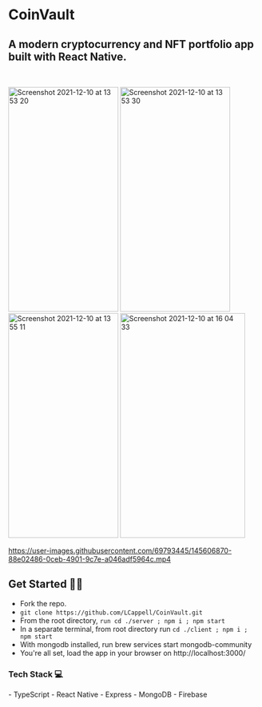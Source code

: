 
<h1>CoinVault </h1>
<h2>A modern cryptocurrency and NFT portfolio app built with React Native.</h2>
<br/>

<p float="left">
 <img width="220" height="450" alt="Screenshot 2021-12-10 at 13 53 20" src="https://user-images.githubusercontent.com/69793445/145603331-b855418a-1afb-4cdb-9f67-cf0f70b4e342.png">
<img width="220" height="450" alt="Screenshot 2021-12-10 at 13 53 30" src="https://user-images.githubusercontent.com/69793445/145603546-2e99c54e-5c44-4dac-a948-789e82296743.png">
<img width="220" height="450" alt="Screenshot 2021-12-10 at 13 55 11" src="https://user-images.githubusercontent.com/69793445/145603594-96232a33-9a83-421b-815b-945234bcac6e.png">
<img width="250" height="450" alt="Screenshot 2021-12-10 at 16 04 33" src="https://user-images.githubusercontent.com/69793445/145604311-24ef1f85-f816-4977-8467-4048ecb1472d.png">


</p>

https://user-images.githubusercontent.com/69793445/145606870-88e02486-0ceb-4901-9c7e-a046adf5964c.mp4





<h2> Get Started 👍🏼 </h2>

- Fork the repo.
- ``` git clone https://github.com/LCappell/CoinVault.git ```
- From the root directory, ``` run cd ./server ; npm i ; npm start  ```
- In a separate terminal, from root directory run ``` cd ./client ; npm i ; npm start ```
- With mongodb installed, run brew services start mongodb-community
- You're all set, load the app in your browser on http://localhost:3000/


<h3> Tech Stack 💻</h3>
- TypeScript
- React Native
- Express
- MongoDB
- Firebase


